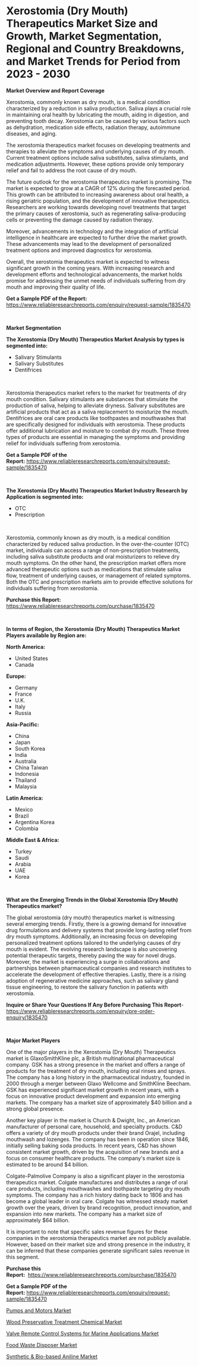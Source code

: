 <p><h1>Xerostomia (Dry Mouth) Therapeutics Market Size and Growth, Market Segmentation, Regional and Country Breakdowns, and Market Trends for Period from 2023 -  2030</h1></p><p><strong>Market Overview and Report Coverage</strong></p>
<p><p>Xerostomia, commonly known as dry mouth, is a medical condition characterized by a reduction in saliva production. Saliva plays a crucial role in maintaining oral health by lubricating the mouth, aiding in digestion, and preventing tooth decay. Xerostomia can be caused by various factors such as dehydration, medication side effects, radiation therapy, autoimmune diseases, and aging. </p><p>The xerostomia therapeutics market focuses on developing treatments and therapies to alleviate the symptoms and underlying causes of dry mouth. Current treatment options include saliva substitutes, saliva stimulants, and medication adjustments. However, these options provide only temporary relief and fail to address the root cause of dry mouth.</p><p>The future outlook for the xerostomia therapeutics market is promising. The market is expected to grow at a CAGR of 12% during the forecasted period. This growth can be attributed to increasing awareness about oral health, a rising geriatric population, and the development of innovative therapeutics. Researchers are working towards developing novel treatments that target the primary causes of xerostomia, such as regenerating saliva-producing cells or preventing the damage caused by radiation therapy.</p><p>Moreover, advancements in technology and the integration of artificial intelligence in healthcare are expected to further drive the market growth. These advancements may lead to the development of personalized treatment options and improved diagnostics for xerostomia.</p><p>Overall, the xerostomia therapeutics market is expected to witness significant growth in the coming years. With increasing research and development efforts and technological advancements, the market holds promise for addressing the unmet needs of individuals suffering from dry mouth and improving their quality of life.</p></p>
<p><strong>Get a Sample PDF of the Report:</strong> <a href="https://www.reliableresearchreports.com/enquiry/request-sample/1835470">https://www.reliableresearchreports.com/enquiry/request-sample/1835470</a></p>
<p>&nbsp;</p>
<p><strong>Market Segmentation</strong></p>
<p><strong>The Xerostomia (Dry Mouth) Therapeutics Market Analysis by types is segmented into:</strong></p>
<p><ul><li>Salivary Stimulants</li><li>Salivary Substitutes</li><li>Dentifrices</li></ul></p>
<p>&nbsp;</p>
<p><p>Xerostomia therapeutics market refers to the market for treatments of dry mouth condition. Salivary stimulants are substances that stimulate the production of saliva, helping to alleviate dryness. Salivary substitutes are artificial products that act as a saliva replacement to moisturize the mouth. Dentifrices are oral care products like toothpastes and mouthwashes that are specifically designed for individuals with xerostomia. These products offer additional lubrication and moisture to combat dry mouth. These three types of products are essential in managing the symptoms and providing relief for individuals suffering from xerostomia.</p></p>
<p><strong>Get a Sample PDF of the Report:</strong>&nbsp;<a href="https://www.reliableresearchreports.com/enquiry/request-sample/1835470">https://www.reliableresearchreports.com/enquiry/request-sample/1835470</a></p>
<p>&nbsp;</p>
<p><strong>The Xerostomia (Dry Mouth) Therapeutics Market Industry Research by Application is segmented into:</strong></p>
<p><ul><li>OTC</li><li>Prescription</li></ul></p>
<p>&nbsp;</p>
<p><p>Xerostomia, commonly known as dry mouth, is a medical condition characterized by reduced saliva production. In the over-the-counter (OTC) market, individuals can access a range of non-prescription treatments, including saliva substitute products and oral moisturizers to relieve dry mouth symptoms. On the other hand, the prescription market offers more advanced therapeutic options such as medications that stimulate saliva flow, treatment of underlying causes, or management of related symptoms. Both the OTC and prescription markets aim to provide effective solutions for individuals suffering from xerostomia.</p></p>
<p><strong>Purchase this Report:</strong>&nbsp; <a href="https://www.reliableresearchreports.com/purchase/1835470">https://www.reliableresearchreports.com/purchase/1835470</a></p>
<p>&nbsp;</p>
<p><strong>In terms of Region, the Xerostomia (Dry Mouth) Therapeutics Market Players available by Region are:</strong></p>
<p>
    <p> <strong> North America: </strong>
        <ul>
            <li>United States</li>
            <li>Canada</li>
        </ul>
        </p> 
    <p> <strong> Europe: </strong>
        <ul>
            <li>Germany</li>
            <li>France</li>
            <li>U.K.</li>
            <li>Italy</li>
            <li>Russia</li>
        </ul>
        </p> 
    <p> <strong> Asia-Pacific: </strong>
        <ul>
            <li>China</li>
            <li>Japan</li>
            <li>South Korea</li>
            <li>India</li>
            <li>Australia</li>
            <li>China Taiwan</li>
            <li>Indonesia</li>
            <li>Thailand</li>
            <li>Malaysia</li>
        </ul>
        </p> 
    <p> <strong> Latin America: </strong>
        <ul>
            <li>Mexico</li>
            <li>Brazil</li>
            <li>Argentina Korea</li>
            <li>Colombia</li>
        </ul>
        </p> 
    <p> <strong> Middle East & Africa: </strong>
        <ul>
            <li>Turkey</li>
            <li>Saudi</li>
            <li>Arabia</li>
            <li>UAE</li>
            <li>Korea</li>
        </ul>
    </p>
    </p>
<p>&nbsp;</p>
<p><strong>What are the Emerging Trends in the Global Xerostomia (Dry Mouth) Therapeutics market?</strong></p>
<p><p>The global xerostomia (dry mouth) therapeutics market is witnessing several emerging trends. Firstly, there is a growing demand for innovative drug formulations and delivery systems that provide long-lasting relief from dry mouth symptoms. Additionally, an increasing focus on developing personalized treatment options tailored to the underlying causes of dry mouth is evident. The evolving research landscape is also uncovering potential therapeutic targets, thereby paving the way for novel drugs. Moreover, the market is experiencing a surge in collaborations and partnerships between pharmaceutical companies and research institutes to accelerate the development of effective therapies. Lastly, there is a rising adoption of regenerative medicine approaches, such as salivary gland tissue engineering, to restore the salivary function in patients with xerostomia.</p></p>
<p><strong>Inquire or Share Your Questions If Any Before Purchasing This Report</strong>- <a href="https://www.reliableresearchreports.com/enquiry/pre-order-enquiry/1835470">https://www.reliableresearchreports.com/enquiry/pre-order-enquiry/1835470</a></p>
<p>&nbsp;</p>
<p><strong>Major Market Players</strong></p>
<p><p>One of the major players in the Xerostomia (Dry Mouth) Therapeutics market is GlaxoSmithKline plc, a British multinational pharmaceutical company. GSK has a strong presence in the market and offers a range of products for the treatment of dry mouth, including oral rinses and sprays. The company has a long history in the pharmaceutical industry, founded in 2000 through a merger between Glaxo Wellcome and SmithKline Beecham. GSK has experienced significant market growth in recent years, with a focus on innovative product development and expansion into emerging markets. The company has a market size of approximately $40 billion and a strong global presence.</p><p>Another key player in the market is Church & Dwight, Inc., an American manufacturer of personal care, household, and specialty products. C&D offers a variety of dry mouth products under their brand Orajel, including mouthwash and lozenges. The company has been in operation since 1846, initially selling baking soda products. In recent years, C&D has shown consistent market growth, driven by the acquisition of new brands and a focus on consumer healthcare products. The company's market size is estimated to be around $4 billion.</p><p>Colgate-Palmolive Company is also a significant player in the xerostomia therapeutics market. Colgate manufactures and distributes a range of oral care products, including mouthwashes and toothpaste targeting dry mouth symptoms. The company has a rich history dating back to 1806 and has become a global leader in oral care. Colgate has witnessed steady market growth over the years, driven by brand recognition, product innovation, and expansion into new markets. The company has a market size of approximately $64 billion.</p><p>It is important to note that specific sales revenue figures for these companies in the xerostomia therapeutics market are not publicly available. However, based on their market size and strong presence in the industry, it can be inferred that these companies generate significant sales revenue in this segment.</p></p>
<p><strong>Purchase this Report:</strong>&nbsp;&nbsp;<a href="https://www.reliableresearchreports.com/purchase/1835470">https://www.reliableresearchreports.com/purchase/1835470</a></p>
<p></p>
<p><strong>Get a Sample PDF of the Report:</strong>&nbsp;<a href="https://www.reliableresearchreports.com/enquiry/request-sample/1835470">https://www.reliableresearchreports.com/enquiry/request-sample/1835470</a></p>
<p><p><a href="https://www.linkedin.com/pulse/pumps-motors-market-share-amp-new-trends-analysis-report/">Pumps and Motors Market</a></p><p><a href="https://medium.com/@hotspotelectronicsstore/wood-preservative-treatment-chemical-market-trends-and-market-analysis-forecasted-for-period-4c1ec1a90ab4">Wood Preservative Treatment Chemical Market</a></p><p><a href="https://www.linkedin.com/pulse/valve-remote-control-systems-marine-applications/">Valve Remote Control Systems for Marine Applications Market</a></p><p><a href="https://www.linkedin.com/pulse/food-waste-disposer-market-challenges-opportunities-growth/">Food Waste Disposer Market</a></p><p><a href="https://medium.com/@the.strong.zer0/synthetic-amp-bio-based-aniline-market-trends-and-market-analysis-forecasted-for-period-2023-2030-6a65cb9c3f04">Synthetic & Bio-based Aniline Market</a></p></p>